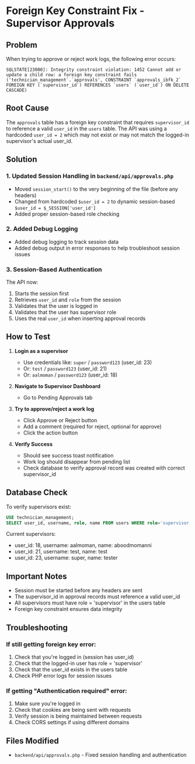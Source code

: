 # Foreign Key Constraint Fix - Supervisor Approvals

## Problem
When trying to approve or reject work logs, the following error occurs:
```
SQLSTATE[23000]: Integrity constraint violation: 1452 Cannot add or update a child row: a foreign key constraint fails ('technician_management`.`approvals', CONSTRAINT `approvals_ibfk_2` FOREIGN KEY (`supervisor_id`) REFERENCES `users` (`user_id`) ON DELETE CASCADE)
```

## Root Cause
The `approvals` table has a foreign key constraint that requires `supervisor_id` to reference a valid `user_id` in the `users` table. The API was using a hardcoded `user_id = 2` which may not exist or may not match the logged-in supervisor's actual user_id.

## Solution

### 1. Updated Session Handling in `backend/api/approvals.php`
- Moved `session_start()` to the very beginning of the file (before any headers)
- Changed from hardcoded `$user_id = 2` to dynamic session-based `$user_id = $_SESSION['user_id']`
- Added proper session-based role checking

### 2. Added Debug Logging
- Added debug logging to track session data
- Added debug output in error responses to help troubleshoot session issues

### 3. Session-Based Authentication
The API now:
1. Starts the session first
2. Retrieves `user_id` and `role` from the session
3. Validates that the user is logged in
4. Validates that the user has supervisor role
5. Uses the real `user_id` when inserting approval records

## How to Test

1. **Login as a supervisor**
   - Use credentials like: `super` / `password123` (user_id: 23)
   - Or: `test` / `password123` (user_id: 21)
   - Or: `aalmoman` / `password123` (user_id: 18)

2. **Navigate to Supervisor Dashboard**
   - Go to Pending Approvals tab

3. **Try to approve/reject a work log**
   - Click Approve or Reject button
   - Add a comment (required for reject, optional for approve)
   - Click the action button

4. **Verify Success**
   - Should see success toast notification
   - Work log should disappear from pending list
   - Check database to verify approval record was created with correct supervisor_id

## Database Check
To verify supervisors exist:
```sql
USE technician_management;
SELECT user_id, username, role, name FROM users WHERE role='supervisor';
```

Current supervisors:
- user_id: 18, username: aalmoman, name: aboodmomanni
- user_id: 21, username: test, name: test
- user_id: 23, username: super, name: tester

## Important Notes
- Session must be started before any headers are sent
- The supervisor_id in approval records must reference a valid user_id
- All supervisors must have role = 'supervisor' in the users table
- Foreign key constraint ensures data integrity

## Troubleshooting

### If still getting foreign key error:
1. Check that you're logged in (session has user_id)
2. Check that the logged-in user has role = 'supervisor'
3. Check that the user_id exists in the users table
4. Check PHP error logs for session issues

### If getting "Authentication required" error:
1. Make sure you're logged in
2. Check that cookies are being sent with requests
3. Verify session is being maintained between requests
4. Check CORS settings if using different domains

## Files Modified
- `backend/api/approvals.php` - Fixed session handling and authentication


